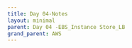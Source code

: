 ```yaml
---
title: Day 04-Notes
layout: minimal
parent: Day 04 -EBS_Instance Store_LB
grand_parent: AWS
---
```


